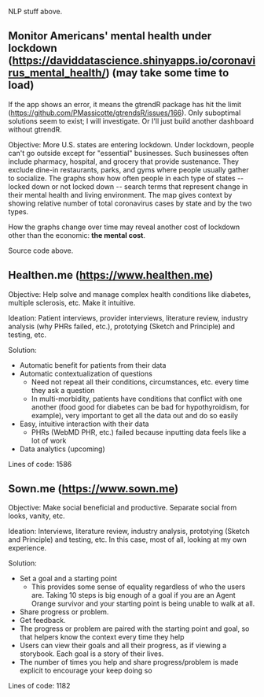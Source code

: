 NLP stuff above. 

## Monitor Americans' mental health under lockdown (https://daviddatascience.shinyapps.io/coronavirus_mental_health/) (may take some time to load)

If the app shows an error, it means the gtrendR package has hit the limit (https://github.com/PMassicotte/gtrendsR/issues/166). Only suboptimal solutions seem to exist; I will investigate. Or I'll just build another dashboard without gtrendR. 

Objective: More U.S. states are entering lockdown. Under lockdown, people can't go outside except for "essential" businesses. Such businesses often include pharmacy, hospital, and grocery that provide sustenance. They exclude dine-in restaurants, parks, and gyms where people usually gather to socialize. The graphs show how often people in each type of states -- locked down or not locked down -- search terms that represent change in their mental health and living environment. The map gives context by showing relative number of total coronavirus cases by state and by the two types. 

How the graphs change over time may reveal another cost of lockdown other than the economic: **the mental cost**. 

Source code above. 


## Healthen.me (https://www.healthen.me)

Objective: Help solve and manage complex health conditions like diabetes, multiple sclerosis, etc. Make it intuitive. 

Ideation: Patient interviews, provider interviews, literature review, industry analysis (why PHRs failed, etc.), prototying (Sketch and Principle) and testing, etc. 

Solution: 
- Automatic benefit for patients from their data
- Automatic contextualization of questions
  - Need not repeat all their conditions, circumstances, etc. every time they ask a question
  - In multi-morbidity, patients have conditions that conflict with one another (food good for diabetes can be bad for hypothyroidism, for example), very important to get all the data out and do so easily
- Easy, intuitive interaction with their data
  - PHRs (WebMD PHR, etc.) failed because inputting data feels like a lot of work
- Data analytics (upcoming)

Lines of code: 1586

## Sown.me (https://www.sown.me)

Objective: Make social beneficial and productive. Separate social from looks, vanity, etc. 

Ideation: Interviews, literature review, industry analysis, prototying (Sketch and Principle) and testing, etc. In this case, most of all, looking at my own experience. 

Solution: 
- Set a goal and a starting point
  - This provides some sense of equality regardless of who the users are. Taking 10 steps is big enough of a goal if you are an Agent Orange survivor and your starting point is being unable to walk at all. 
- Share progress or problem. 
- Get feedback. 
- The progress or problem are paired with the starting point and goal, so that helpers know the context every time they help
- Users can view their goals and all their progress, as if viewing a storybook. Each goal is a story of their lives. 
- The number of times you help and share progress/problem is made explicit to encourage your keep doing so

Lines of code: 1182

